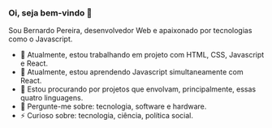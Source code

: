 ### Oi, seja bem-vindo 👋

Sou Bernardo Pereira, desenvolvedor Web e apaixonado por tecnologias como o Javascript. 

- 🔭 Atualmente, estou trabalhando em projeto com HTML, CSS, Javascript e React.
- 🌱 Atualmente, estou aprendendo Javascript simultaneamente com React.
- 👯 Estou procurando por projetos que envolvam, principalmente, essas quatro linguagens.
- 💬 Pergunte-me sobre: tecnologia, software e hardware.
- ⚡ Curioso sobre: tecnologia, ciência, política social.
